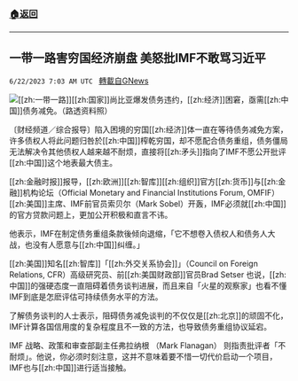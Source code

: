 ###  [:house:返回](README.md)
---


## 一带一路害穷国经济崩盘 美怒批IMF不敢骂习近平
`6/22/2023 7:03 AM UTC ` [轉載自GNews](https://gnews.org/articles/1403449)


![](https://img.ltn.com.tw/Upload/business/page/800/2023/06/22/phpEa9qya.jpeg "")[[zh:一带一路]][[zh:国家]]尚比亚爆发债务违约，[[zh:经济]]困窘，亟需[[zh:中国]]债务减免。（路透资料照）

〔财经频道／综合报导〕陷入困境的穷国[[zh:经济]]体一直在等待债务减免方案，许多债权人将此问题归咎於[[zh:中国]]榨乾穷国，却不愿配合债务重组，债务僵局无法解决令其他债权人越来越不耐烦，直接将[[zh:矛头]]指向了IMF不愿公开批评[[zh:中国]]这个地表最大债主。

[[zh:金融时报]]报导，[[zh:欧洲]][[zh:智库]][[zh:组织]]官方[[zh:货币]]与[[zh:金融]]机构论坛（Official Monetary and Financial Institutions Forum, OMFIF）[[zh:美国]]主席、IMF前官员索贝尔（Mark Sobel）开轰，IMF必须就[[zh:中国]]的官方贷款问题上，更加公开积极和直言不讳。

他表示，IMF在制定债务重组条款後倾向退缩，「它不想卷入债权人和债务人大战，也没有人愿意与[[zh:中国]]纠缠。」

[[zh:美国]]知名[[zh:智库]]「[[zh:外交关系协会]]」（Council on Foreign Relations, CFR）高级研究员、前[[zh:美国财政部]]官员Brad Setser 也说，[[zh:中国]]的强硬态度一直阻碍着债务谈判进展，而且来自「火星的观察家」也看不懂IMF到底是怎麽评估可持续债务水平的方法。

了解债务谈判的人士表示，阻碍债务减免谈判的不仅仅是[[zh:北京]]的顽固不化，IMF计算各国信用度的复杂程度且不一致的方法，也导致债务重组协议延宕。

IMF 战略、政策和审查部副主任弗拉纳根 （Mark Flanagan） 则指责批评者「不耐烦」。他说，你必须时刻注意，这并不意味着要不惜一切代价启动一个项目，IMF也与[[zh:中国]]进行适当接触。


